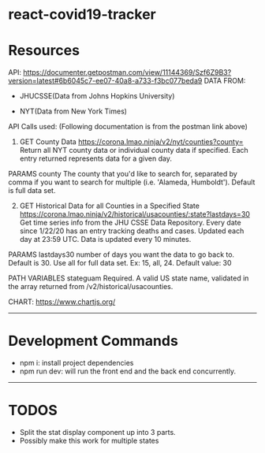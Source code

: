 # react-covid19-tracker


# Resources 
API: https://documenter.getpostman.com/view/11144369/Szf6Z9B3?version=latest#6b6045c7-ee07-40a8-a733-f3bc077beda9
DATA FROM: 
- JHUCSSE(Data from Johns Hopkins University)

- NYT(Data from New York Times)

API Calls used: (Following documentation is from the postman link above)
1. GET County Data
https://corona.lmao.ninja/v2/nyt/counties?county=
Return all NYT county data or individual county data if specified. Each entry returned represents data for a given day.

PARAMS
county
The county that you'd like to search for, separated by comma if you want to search for multiple (i.e. 'Alameda, Humboldt'). Default is full data set.

2. GET Historical Data for all Counties in a Specified State
https://corona.lmao.ninja/v2/historical/usacounties/:state?lastdays=30
Get time series info from the JHU CSSE Data Repository. Every date since 1/22/20 has an entry tracking deaths and cases. Updated each day at 23:59 UTC. Data is updated every 10 minutes.

PARAMS
lastdays30
number of days you want the data to go back to. Default is 30. Use all for full data set. Ex: 15, all, 24. Default value: 30

PATH VARIABLES
stateguam
Required. A valid US state name, validated in the array returned from /v2/historical/usacounties.

CHART: https://www.chartjs.org/

---

# Development Commands
- npm i: install project dependencies
- npm run dev: will run the front end and the back end concurrently. 

---

# TODOS
- Split the stat display component up into 3 parts. <br />
- Possibly make this work for multiple states <br />



